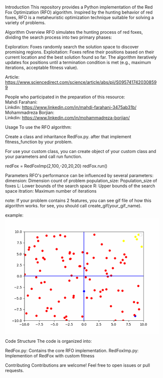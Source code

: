 Introduction
This repository provides a Python implementation of the Red Fox Optimization (RFO) algorithm. Inspired by the hunting behavior of red foxes, RFO is a metaheuristic optimization technique suitable for solving a variety of problems.

Algorithm Overview
RFO simulates the hunting process of red foxes, dividing the search process into two primary phases:

Exploration: Foxes randomly search the solution space to discover promising regions.
Exploitation: Foxes refine their positions based on their current location and the best solution found so far.
The algorithm iteratively updates fox positions until a termination condition is met (e.g., maximum iterations, acceptable fitness value).

Article:  https://www.sciencedirect.com/science/article/abs/pii/S0957417420308599  

People who participated in the preparation of this resource:  
Mahdi Farahani:  
Linkdin:  https://www.linkedin.com/in/mahdi-farahani-3475ab31b/  
Mohammadreza Borjian:  
Linkdin:  https://www.linkedin.com/in/mohammadreza-borjian/  

Usage
To use the RFO algorithm:

Create a class and inharitance RedFox.py. after that implement fitness_function by your problem.

For use your custom class, you can create object of your custom class and your parameters and call run function.

redFox = RedFoxImp(2,100,-20,20,20)
redFox.run()

Parameters
RFO's performance can be influenced by several parameters:
dimension: Dimension count of problem
population_size: Population_size of foxes
L: Lower bounds of the search space
R: Upper bounds of the search space
itration: Maximum number of iterations

note: If your problem contains 2 features, you can see gif file of how this algorithm works. for see, you should call create_gif(your_gif_name).

example:  
![screenshot](fox.gif) 


Code Structure
The code is organized into:

RedFox.py: Contains the core RFO implementation.
RedFoxImp.py: Implemention of RedFox with custom fitness

Contributing
Contributions are welcome! Feel free to open issues or pull requests.

